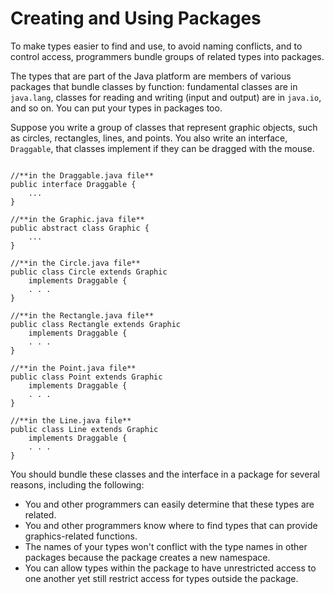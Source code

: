 
# Creating and Using Packages

To make types easier to find and use, to avoid naming conflicts, and to control access, programmers bundle groups of related types into packages.

The types that are part of the Java platform are members of various packages that bundle classes by function: fundamental classes are in `java.lang`, classes for reading and writing (input and output) are in `java.io`, and so on. You can put your types in packages too.

Suppose you write a group of classes that represent graphic objects, such as circles, rectangles, lines, and points. You also write an interface, `Draggable`, that classes implement if they can be dragged with the mouse.

```

//**in the Draggable.java file**
public interface Draggable {
    ...
}

//**in the Graphic.java file**
public abstract class Graphic {
    ...
}

//**in the Circle.java file**
public class Circle extends Graphic
    implements Draggable {
    . . .
}

//**in the Rectangle.java file**
public class Rectangle extends Graphic
    implements Draggable {
    . . .
}

//**in the Point.java file**
public class Point extends Graphic
    implements Draggable {
    . . .
}

//**in the Line.java file**
public class Line extends Graphic
    implements Draggable {
    . . .
}

```

You should bundle these classes and the interface in a package for several reasons, including the following:<br />

- You and other programmers can easily determine that these types are related.
- You and other programmers know where to find types that can provide graphics-related functions.
- The names of your types won't conflict with the type names in other packages because the package creates a new namespace.
- You can allow types within the package to have unrestricted access to one another yet still restrict access for types outside the package.
